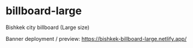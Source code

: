 # billboard-large
Bishkek city billboard (Large size)

Banner deployment / preview: https://bishkek-billboard-large.netlify.app/
